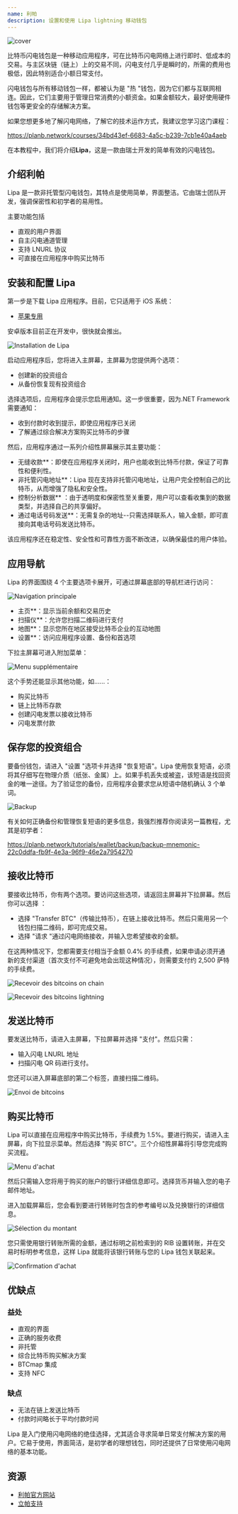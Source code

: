 ```yaml
---
name: 利帕
description: 设置和使用 Lipa lightning 移动钱包
---
```

![cover](assets/cover.webp)

比特币闪电钱包是一种移动应用程序，可在比特币闪电网络上进行即时、低成本的交易。与主区块链（链上）上的交易不同，闪电支付几乎是瞬时的，所需的费用也极低，因此特别适合小额日常支付。

闪电钱包与所有移动钱包一样，都被认为是 "热 "钱包，因为它们都与互联网相连。因此，它们主要用于管理日常消费的小额资金。如果金额较大，最好使用硬件钱包等更安全的存储解决方案。

如果您想更多地了解闪电网络，了解它的技术运作方式，我建议您学习这门课程：

https://planb.network/courses/34bd43ef-6683-4a5c-b239-7cb1e40a4aeb

在本教程中，我们将介绍**Lipa**，这是一款由瑞士开发的简单有效的闪电钱包。

## 介绍利帕

Lipa 是一款非托管型闪电钱包，其特点是使用简单，界面整洁。它由瑞士团队开发，强调保密性和初学者的易用性。

主要功能包括


- 直观的用户界面
- 自主闪电通道管理
- 支持 LNURL 协议
- 可直接在应用程序中购买比特币

## 安装和配置 Lipa

第一步是下载 Lipa 应用程序。目前，它只适用于 iOS 系统：


- [苹果专用](https://apps.apple.com/app/lipa-bitcoin-lightning/id1602180066)

安卓版本目前正在开发中，很快就会推出。

![Installation de Lipa](assets/fr/01.webp)

启动应用程序后，您将进入主屏幕，主屏幕为您提供两个选项：


- 创建新的投资组合
- 从备份恢复现有投资组合

选择选项后，应用程序会提示您启用通知。这一步很重要，因为.NET Framework需要通知：


- 收到付款时收到提示，即使应用程序已关闭
- 了解通过综合解决方案购买比特币的步骤

然后，应用程序通过一系列介绍性屏幕展示其主要功能：


- 无缝收款**：即使在应用程序关闭时，用户也能收到比特币付款，保证了可靠性和便利性。
- 非托管闪电地址**：Lipa 现在支持非托管闪电地址，让用户完全控制自己的比特币，从而增强了隐私和安全性。
- 控制分析数据** ：由于透明度和保密性至关重要，用户可以查看收集到的数据类型，并选择自己的共享偏好。
- 通过电话号码发送**：无需复杂的地址--只需选择联系人，输入金额，即可直接向其电话号码发送比特币。

该应用程序还在稳定性、安全性和可靠性方面不断改进，以确保最佳的用户体验。

## 应用导航

Lipa 的界面围绕 4 个主要选项卡展开，可通过屏幕底部的导航栏进行访问：

![Navigation principale](assets/fr/02.webp)


- 主页**：显示当前余额和交易历史
- 扫描仪**：允许您扫描二维码进行支付
- 地图**：显示您所在地区接受比特币企业的互动地图
- 设置**：访问应用程序设置、备份和首选项

下拉主屏幕可进入附加菜单：

![Menu supplémentaire](assets/fr/03.webp)

这个手势还能显示其他功能，如......：


- 购买比特币
- 链上比特币存款
- 创建闪电发票以接收比特币
- 闪电发票付款

## 保存您的投资组合

要备份钱包，请进入 "设置 "选项卡并选择 "恢复短语"。Lipa 使用恢复短语，必须将其仔细写在物理介质（纸张、金属）上。如果手机丢失或被盗，该短语是找回资金的唯一途径。为了验证您的备份，应用程序会要求您从短语中随机确认 3 个单词。

![Backup](assets/fr/04.webp)

有关如何正确备份和管理恢复短语的更多信息，我强烈推荐你阅读另一篇教程，尤其是初学者：

https://planb.network/tutorials/wallet/backup/backup-mnemonic-22c0ddfa-fb9f-4e3a-96f9-46e2a7954270

## 接收比特币

要接收比特币，你有两个选项。要访问这些选项，请返回主屏幕并下拉屏幕。然后你可以选择 ：


- 选择 "Transfer BTC"（传输比特币），在链上接收比特币。然后只需用另一个钱包扫描二维码，即可完成交易。
- 选择 "请求 "通过闪电网络接收，并输入您希望接收的金额。

在这两种情况下，您都需要支付相当于金额 0.4% 的手续费，如果申请必须开通新的支付渠道（首次支付不可避免地会出现这种情况），则需要支付约 2,500 萨特的手续费。

![Recevoir des bitcoins on chain](assets/fr/05.webp)

![Recevoir des bitcoins lightning](assets/fr/06.webp)

## 发送比特币

要发送比特币，请进入主屏幕，下拉屏幕并选择 "支付"。然后只需：


- 输入闪电 LNURL 地址
- 扫描闪电 QR 码进行支付。

您还可以进入屏幕底部的第二个标签，直接扫描二维码。

![Envoi de bitcoins](assets/fr/07.webp)

## 购买比特币

Lipa 可以直接在应用程序中购买比特币，手续费为 1.5%。要进行购买，请进入主屏幕，向下拉显示菜单。然后选择 "购买 BTC"。三个介绍性屏幕将引导您完成购买流程。

![Menu d'achat](assets/fr/08.webp)

然后只需输入您将用于购买的账户的银行详细信息即可。选择货币并输入您的电子邮件地址。

进入加载屏幕后，您会看到要进行转账时包含的参考编号以及兑换银行的详细信息。

![Sélection du montant](assets/fr/09.webp)

您只需使用银行转账所需的金额，通过标明之前检索到的 RIB 设置转账，并在交易时标明参考信息，这样 Lipa 就能将该银行转账与您的 Lipa 钱包关联起来。

![Confirmation d'achat](assets/fr/10.webp)

## 优缺点

### 益处


- 直观的界面
- 正确的服务收费
- 非托管
- 综合比特币购买解决方案
- BTCmap 集成
- 支持 NFC

### 缺点


- 无法在链上发送比特币
- 付款时间略长于平均付款时间

Lipa 是入门使用闪电网络的绝佳选择，尤其适合寻求简单日常支付解决方案的用户。它易于使用，界面简洁，是初学者的理想钱包，同时还提供了日常使用闪电网络的基本功能。

## 资源


- [利帕官方网站](https://lipa.swiss/)
- [立帕支持](https://getlipa.atlassian.net/servicedesk/customer/portal/1)